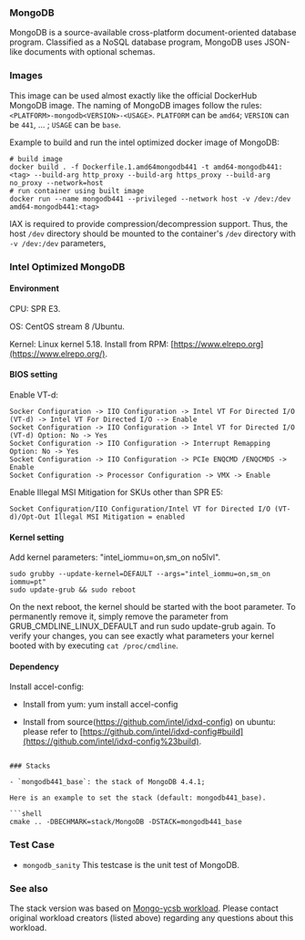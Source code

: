 ### MongoDB

MongoDB is a source-available cross-platform document-oriented database program. Classified as a NoSQL database program, MongoDB uses JSON-like documents with optional schemas.

### Images

This image can be used almost exactly like the official DockerHub MongoDB image. The naming of MongoDB images follow the rules: `<PLATFORM>-mongodb<VERSION>-<USAGE>`. `PLATFORM` can be `amd64`; `VERSION` can be `441`, ... ; `USAGE` can be `base`.

Example to build and run the intel optimized docker image of MongoDB:

```shell
# build image
docker build . -f Dockerfile.1.amd64mongodb441 -t amd64-mongodb441:<tag> --build-arg http_proxy --build-arg https_proxy --build-arg no_proxy --network=host
# run container using built image
docker run --name mongodb441 --privileged --network host -v /dev:/dev amd64-mongodb441:<tag>
```

IAX is required to provide compression/decompression support. Thus, the host `/dev` directory should be mounted to the container's `/dev` directory with `-v /dev:/dev` parameters,

### Intel Optimized MongoDB

#### Environment

CPU: SPR E3.

OS: CentOS stream 8 /Ubuntu.

Kernel: Linux kernel 5.18.
Install from RPM: [https://www.elrepo.org](https://www.elrepo.org/).

#### BIOS setting

Enable VT-d:

```
Socker Configuration -> IIO Configuration -> Intel VT For Directed I/O (VT-d) -> Intel VT For Directed I/O --> Enable
Socket Configuration -> IIO Configuration -> Intel VT for Directed I/O (VT-d) Option: No -> Yes
Socket Configuration -> IIO Configuration -> Interrupt Remapping Option: No -> Yes
Socket Configuration -> IIO Configuration -> PCIe ENQCMD /ENQCMDS -> Enable
Socket Configuration -> Processor Configuration -> VMX -> Enable
```

Enable Illegal MSI Mitigation for SKUs other than SPR E5:

```
Socket Configuration/IIO Configuration/Intel VT for Directed I/O (VT-d)/Opt-Out Illegal MSI Mitigation = enabled
```

#### Kernel setting

Add kernel parameters: "intel_iommu=on,sm_on no5lvl".

```
sudo grubby --update-kernel=DEFAULT --args="intel_iommu=on,sm_on iommu=pt"
sudo update-grub && sudo reboot
```

On the next reboot, the kernel should be started with the boot parameter. To permanently remove it, simply remove the parameter from GRUB_CMDLINE_LINUX_DEFAULT and run sudo update-grub again. To verify your changes, you can see exactly what parameters your kernel booted with by executing `cat /proc/cmdline`.

#### Dependency

Install accel-config:

- Install from yum: yum install accel-config

- Install from source(https://github.com/intel/idxd-config) on ubuntu: please refer to [https://github.com/intel/idxd-config#build](https://github.com/intel/idxd-config%23build).

```

### Stacks

- `mongodb441_base`: the stack of MongoDB 4.4.1;

Here is an example to set the stack (default: mongodb441_base).

```shell
cmake .. -DBECHMARK=stack/MongoDB -DSTACK=mongodb441_base
```

### Test Case

- `mongodb_sanity`
  This testcase is the unit test of MongoDB.


### See also

The stack version was based on [Mongo-ycsb workload](workload/Mongo-ycsb). Please contact original workload creators (listed above) regarding any questions about this workload.

